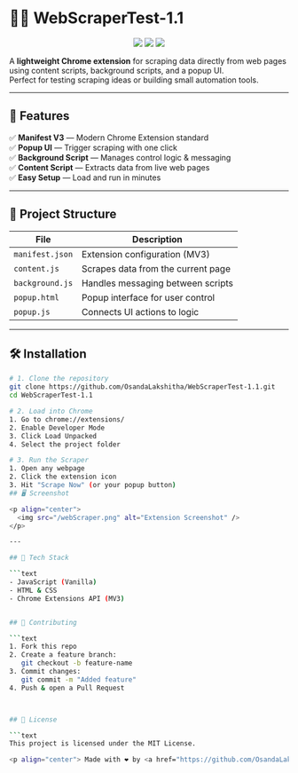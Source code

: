 # 🕵️‍♂️ WebScraperTest-1.1

<p align="center">
  <img src="https://img.shields.io/badge/Version-1.1-blue?style=for-the-badge" />
  <img src="https://img.shields.io/badge/Chrome%20Extension-MV3-brightgreen?style=for-the-badge" />
  <img src="https://img.shields.io/badge/Status-Active-success?style=for-the-badge" />
</p>

A **lightweight Chrome extension** for scraping data directly from web pages using content scripts, background scripts, and a popup UI.  
Perfect for testing scraping ideas or building small automation tools.

---

## 🚀 Features

✅ **Manifest V3** — Modern Chrome Extension standard  
✅ **Popup UI** — Trigger scraping with one click  
✅ **Background Script** — Manages control logic & messaging  
✅ **Content Script** — Extracts data from live web pages  
✅ **Easy Setup** — Load and run in minutes  

---

## 📂 Project Structure

| File            | Description |
|-----------------|-------------|
| `manifest.json` | Extension configuration (MV3) |
| `content.js`    | Scrapes data from the current page |
| `background.js` | Handles messaging between scripts |
| `popup.html`    | Popup interface for user control |
| `popup.js`      | Connects UI actions to logic |

---

## 🛠️ Installation

```bash
# 1. Clone the repository
git clone https://github.com/OsandaLakshitha/WebScraperTest-1.1.git
cd WebScraperTest-1.1

# 2. Load into Chrome
1. Go to chrome://extensions/
2. Enable Developer Mode
3. Click Load Unpacked
4. Select the project folder

# 3. Run the Scraper
1. Open any webpage
2. Click the extension icon
3. Hit "Scrape Now" (or your popup button)
## 🖥️ Screenshot

<p align="center">
  <img src="/webScraper.png" alt="Extension Screenshot" />
</p>

---

## 📌 Tech Stack

```text
- JavaScript (Vanilla)
- HTML & CSS
- Chrome Extensions API (MV3)


## 🤝 Contributing

```text
1. Fork this repo
2. Create a feature branch:
   git checkout -b feature-name
3. Commit changes:
   git commit -m "Added feature"
4. Push & open a Pull Request



## 📜 License

```text
This project is licensed under the MIT License.

<p align="center"> Made with ❤️ by <a href="https://github.com/OsandaLakshitha">Osanda Lakshitha</a> </p>
